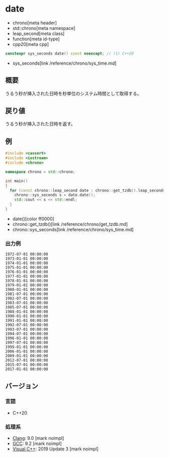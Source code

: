 # date
* chrono[meta header]
* std::chrono[meta namespace]
* leap_second[meta class]
* function[meta id-type]
* cpp20[meta cpp]

```cpp
constexpr sys_seconds date() const noexcept; // (1) C++20
```
* sys_seconds[link /reference/chrono/sys_time.md]

## 概要
うるう秒が挿入された日時を秒単位のシステム時間として取得する。


## 戻り値
うるう秒が挿入された日時を返す。


## 例
```cpp example
#include <cassert>
#include <iostream>
#include <chrono>

namespace chrono = std::chrono;

int main()
{
  for (const chrono::leap_second date : chrono::get_tzdb().leap_seconds) {
    chrono::sys_seconds s = date.date();
    std::cout << s << std::endl;
  }
}
```
* date()[color ff0000]
* chrono::get_tzdb()[link /reference/chrono/get_tzdb.md]
* chrono::sys_seconds[link /reference/chrono/sys_time.md]

### 出力例
```
1972-07-01 00:00:00
1973-01-01 00:00:00
1974-01-01 00:00:00
1975-01-01 00:00:00
1976-01-01 00:00:00
1977-01-01 00:00:00
1978-01-01 00:00:00
1979-01-01 00:00:00
1980-01-01 00:00:00
1981-07-01 00:00:00
1982-07-01 00:00:00
1983-07-01 00:00:00
1985-07-01 00:00:00
1988-01-01 00:00:00
1990-01-01 00:00:00
1991-01-01 00:00:00
1992-07-01 00:00:00
1993-07-01 00:00:00
1994-07-01 00:00:00
1996-01-01 00:00:00
1997-07-01 00:00:00
1999-01-01 00:00:00
2006-01-01 00:00:00
2009-01-01 00:00:00
2012-07-01 00:00:00
2015-07-01 00:00:00
2017-01-01 00:00:00
```

## バージョン
### 言語
- C++20

### 処理系
- [Clang](/implementation.md#clang): 9.0 [mark noimpl]
- [GCC](/implementation.md#gcc): 9.2 [mark noimpl]
- [Visual C++](/implementation.md#visual_cpp): 2019 Update 3 [mark noimpl]
